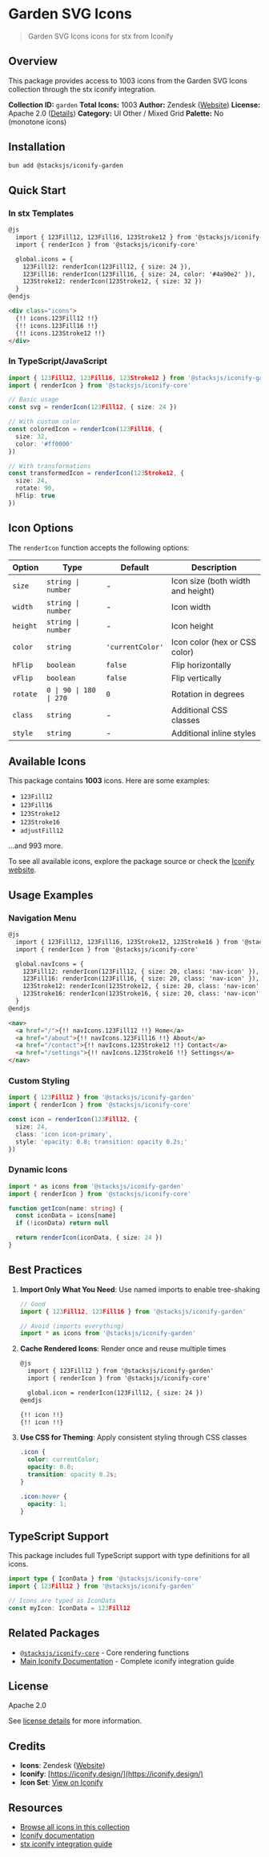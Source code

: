 # Garden SVG Icons

> Garden SVG Icons icons for stx from Iconify

## Overview

This package provides access to 1003 icons from the Garden SVG Icons collection through the stx iconify integration.

**Collection ID:** `garden`
**Total Icons:** 1003
**Author:** Zendesk ([Website](https://github.com/zendeskgarden/svg-icons))
**License:** Apache 2.0 ([Details](https://github.com/zendeskgarden/svg-icons/blob/main/LICENSE.md))
**Category:** UI Other / Mixed Grid
**Palette:** No (monotone icons)

## Installation

```bash
bun add @stacksjs/iconify-garden
```

## Quick Start

### In stx Templates

```html
@js
  import { 123Fill12, 123Fill16, 123Stroke12 } from '@stacksjs/iconify-garden'
  import { renderIcon } from '@stacksjs/iconify-core'

  global.icons = {
    123Fill12: renderIcon(123Fill12, { size: 24 }),
    123Fill16: renderIcon(123Fill16, { size: 24, color: '#4a90e2' }),
    123Stroke12: renderIcon(123Stroke12, { size: 32 })
  }
@endjs

<div class="icons">
  {!! icons.123Fill12 !!}
  {!! icons.123Fill16 !!}
  {!! icons.123Stroke12 !!}
</div>
```

### In TypeScript/JavaScript

```typescript
import { 123Fill12, 123Fill16, 123Stroke12 } from '@stacksjs/iconify-garden'
import { renderIcon } from '@stacksjs/iconify-core'

// Basic usage
const svg = renderIcon(123Fill12, { size: 24 })

// With custom color
const coloredIcon = renderIcon(123Fill16, {
  size: 32,
  color: '#ff0000'
})

// With transformations
const transformedIcon = renderIcon(123Stroke12, {
  size: 24,
  rotate: 90,
  hFlip: true
})
```

## Icon Options

The `renderIcon` function accepts the following options:

| Option | Type | Default | Description |
|--------|------|---------|-------------|
| `size` | `string \| number` | - | Icon size (both width and height) |
| `width` | `string \| number` | - | Icon width |
| `height` | `string \| number` | - | Icon height |
| `color` | `string` | `'currentColor'` | Icon color (hex or CSS color) |
| `hFlip` | `boolean` | `false` | Flip horizontally |
| `vFlip` | `boolean` | `false` | Flip vertically |
| `rotate` | `0 \| 90 \| 180 \| 270` | `0` | Rotation in degrees |
| `class` | `string` | - | Additional CSS classes |
| `style` | `string` | - | Additional inline styles |

## Available Icons

This package contains **1003** icons. Here are some examples:

- `123Fill12`
- `123Fill16`
- `123Stroke12`
- `123Stroke16`
- `adjustFill12`

...and 993 more.

To see all available icons, explore the package source or check the [Iconify website](https://icon-sets.iconify.design/garden/).

## Usage Examples

### Navigation Menu

```html
@js
  import { 123Fill12, 123Fill16, 123Stroke12, 123Stroke16 } from '@stacksjs/iconify-garden'
  import { renderIcon } from '@stacksjs/iconify-core'

  global.navIcons = {
    123Fill12: renderIcon(123Fill12, { size: 20, class: 'nav-icon' }),
    123Fill16: renderIcon(123Fill16, { size: 20, class: 'nav-icon' }),
    123Stroke12: renderIcon(123Stroke12, { size: 20, class: 'nav-icon' }),
    123Stroke16: renderIcon(123Stroke16, { size: 20, class: 'nav-icon' })
  }
@endjs

<nav>
  <a href="/">{!! navIcons.123Fill12 !!} Home</a>
  <a href="/about">{!! navIcons.123Fill16 !!} About</a>
  <a href="/contact">{!! navIcons.123Stroke12 !!} Contact</a>
  <a href="/settings">{!! navIcons.123Stroke16 !!} Settings</a>
</nav>
```

### Custom Styling

```typescript
import { 123Fill12 } from '@stacksjs/iconify-garden'
import { renderIcon } from '@stacksjs/iconify-core'

const icon = renderIcon(123Fill12, {
  size: 24,
  class: 'icon icon-primary',
  style: 'opacity: 0.8; transition: opacity 0.2s;'
})
```

### Dynamic Icons

```typescript
import * as icons from '@stacksjs/iconify-garden'
import { renderIcon } from '@stacksjs/iconify-core'

function getIcon(name: string) {
  const iconData = icons[name]
  if (!iconData) return null

  return renderIcon(iconData, { size: 24 })
}
```

## Best Practices

1. **Import Only What You Need**: Use named imports to enable tree-shaking
   ```typescript
   // Good
   import { 123Fill12, 123Fill16 } from '@stacksjs/iconify-garden'

   // Avoid (imports everything)
   import * as icons from '@stacksjs/iconify-garden'
   ```

2. **Cache Rendered Icons**: Render once and reuse multiple times
   ```html
   @js
     import { 123Fill12 } from '@stacksjs/iconify-garden'
     import { renderIcon } from '@stacksjs/iconify-core'

     global.icon = renderIcon(123Fill12, { size: 24 })
   @endjs

   {!! icon !!}
   {!! icon !!}
   ```

3. **Use CSS for Theming**: Apply consistent styling through CSS classes
   ```css
   .icon {
     color: currentColor;
     opacity: 0.8;
     transition: opacity 0.2s;
   }

   .icon:hover {
     opacity: 1;
   }
   ```

## TypeScript Support

This package includes full TypeScript support with type definitions for all icons.

```typescript
import type { IconData } from '@stacksjs/iconify-core'
import { 123Fill12 } from '@stacksjs/iconify-garden'

// Icons are typed as IconData
const myIcon: IconData = 123Fill12
```

## Related Packages

- [`@stacksjs/iconify-core`](../iconify-core) - Core rendering functions
- [Main Iconify Documentation](../../docs/iconify.md) - Complete iconify integration guide

## License

Apache 2.0

See [license details](https://github.com/zendeskgarden/svg-icons/blob/main/LICENSE.md) for more information.

## Credits

- **Icons**: Zendesk ([Website](https://github.com/zendeskgarden/svg-icons))
- **Iconify**: [https://iconify.design/](https://iconify.design/)
- **Icon Set**: [View on Iconify](https://icon-sets.iconify.design/garden/)

## Resources

- [Browse all icons in this collection](https://icon-sets.iconify.design/garden/)
- [Iconify documentation](https://iconify.design/docs/)
- [stx iconify integration guide](../../docs/iconify.md)
